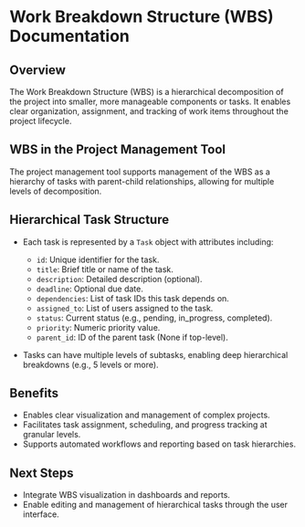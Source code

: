 # Work Breakdown Structure (WBS) Documentation

## Overview

The Work Breakdown Structure (WBS) is a hierarchical decomposition of the project into smaller, more manageable components or tasks. It enables clear organization, assignment, and tracking of work items throughout the project lifecycle.

## WBS in the Project Management Tool

The project management tool supports management of the WBS as a hierarchy of tasks with parent-child relationships, allowing for multiple levels of decomposition.

## Hierarchical Task Structure

- Each task is represented by a `Task` object with attributes including:
  - `id`: Unique identifier for the task.
  - `title`: Brief title or name of the task.
  - `description`: Detailed description (optional).
  - `deadline`: Optional due date.
  - `dependencies`: List of task IDs this task depends on.
  - `assigned_to`: List of users assigned to the task.
  - `status`: Current status (e.g., pending, in_progress, completed).
  - `priority`: Numeric priority value.
  - `parent_id`: ID of the parent task (None if top-level).

- Tasks can have multiple levels of subtasks, enabling deep hierarchical breakdowns (e.g., 5 levels or more).

## Benefits

- Enables clear visualization and management of complex projects.
- Facilitates task assignment, scheduling, and progress tracking at granular levels.
- Supports automated workflows and reporting based on task hierarchies.

## Next Steps

- Integrate WBS visualization in dashboards and reports.
- Enable editing and management of hierarchical tasks through the user interface.
